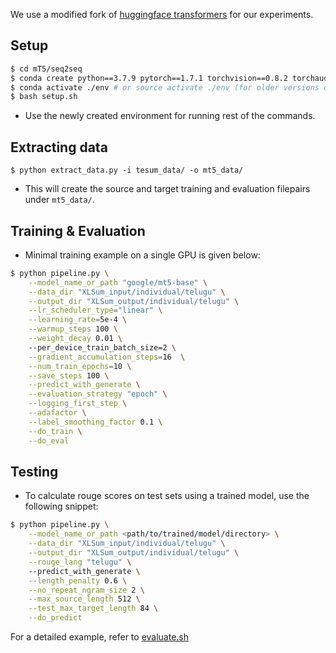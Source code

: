 We use a modified fork of [huggingface transformers](https://github.com/huggingface/transformers) for our experiments.

## Setup

```bash
$ cd mT5/seq2seq
$ conda create python==3.7.9 pytorch==1.7.1 torchvision==0.8.2 torchaudio==0.7.2 cudatoolkit=10.2 -c pytorch -p ./env
$ conda activate ./env # or source activate ./env (for older versions of anaconda)
$ bash setup.sh 
```
* Use the newly created environment for running rest of the commands.

## Extracting data
```
$ python extract_data.py -i tesum_data/ -o mt5_data/
```
* This will create the source and target training and evaluation filepairs under `mt5_data/`.

## Training & Evaluation

* Minimal training example on a single GPU is given below:
```bash
$ python pipeline.py \
    --model_name_or_path "google/mt5-base" \
    --data_dir "XLSum_input/individual/telugu" \
    --output_dir "XLSum_output/individual/telugu" \
    --lr_scheduler_type="linear" \
    --learning_rate=5e-4 \
    --warmup_steps 100 \
    --weight_decay 0.01 \ 
    --per_device_train_batch_size=2 \
    --gradient_accumulation_steps=16  \
    --num_train_epochs=10 \
    --save_steps 100 \
    --predict_with_generate \
    --evaluation_strategy "epoch" \
    --logging_first_step \
    --adafactor \
    --label_smoothing_factor 0.1 \
    --do_train \
    --do_eval
```  

## Testing

* To calculate rouge scores on test sets using a trained model, use the following snippet:

```bash
$ python pipeline.py \
    --model_name_or_path <path/to/trained/model/directory> \
    --data_dir "XLSum_input/individual/telugu" \
    --output_dir "XLSum_output/individual/telugu" \
    --rouge_lang "telugu" \ 
    --predict_with_generate \
    --length_penalty 0.6 \
    --no_repeat_ngram_size 2 \
    --max_source_length 512 \
    --test_max_target_length 84 \
    --do_predict
```
For a detailed example, refer to [evaluate.sh](evaluate.sh)

